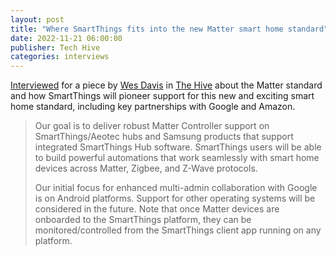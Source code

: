 ```yaml
---
layout: post
title: "Where SmartThings fits into the new Matter smart home standard"
date: 2022-11-21 06:00:00
publisher: Tech Hive
categories: interviews
---
```


[Interviewed][ln1] for a piece by [Wes Davis][ln2] in [The Hive][ln3] about the Matter standard and how SmartThings will pioneer support for this new and exciting smart home standard, including key partnerships with Google and Amazon.

> Our goal is to deliver robust Matter Controller support on SmartThings/Aeotec hubs and Samsung products that support integrated SmartThings Hub software. SmartThings users will be able to build powerful automations that work seamlessly with smart home devices across Matter, Zigbee, and Z-Wave protocols.
>
> Our initial focus for enhanced multi-admin collaboration with Google is on Android platforms. Support for other operating systems will be considered in the future. Note that once Matter devices are onboarded to the SmartThings platform, they can be monitored/controlled from the SmartThings client app running on any platform. 

[ln1]: https://www.techhive.com/article/1386128/where-smartthings-fits-into-matter.html "Where SmartThings fits into the new Matter smart home standard"
[ln2]: https://www.techhive.com/author/wdavis "Wes Davis"
[ln3]: https://www.techhive.com/ "Tech Hive"

